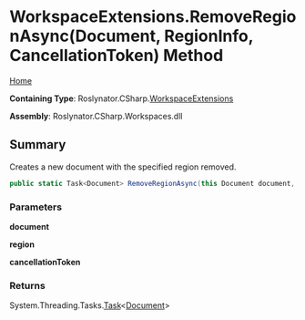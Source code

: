 # WorkspaceExtensions\.RemoveRegionAsync\(Document, RegionInfo, CancellationToken\) Method

[Home](../../../../README.md)

**Containing Type**: Roslynator\.CSharp\.[WorkspaceExtensions](../README.md)

**Assembly**: Roslynator\.CSharp\.Workspaces\.dll

## Summary

Creates a new document with the specified region removed\.

```csharp
public static Task<Document> RemoveRegionAsync(this Document document, RegionInfo region, CancellationToken cancellationToken = default(CancellationToken))
```

### Parameters

**document**

**region**

**cancellationToken**

### Returns

System\.Threading\.Tasks\.[Task](https://docs.microsoft.com/en-us/dotnet/api/system.threading.tasks.task-1)\<[Document](https://docs.microsoft.com/en-us/dotnet/api/microsoft.codeanalysis.document)>

